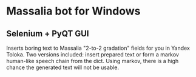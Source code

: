 # Massalia bot for Windows
## Selenium + PyQT GUI

Inserts boring text to Massalia "2-to-2 gradation" fields for you in Yandex Toloka.
Two versions included: insert prepared text or form a markov human-like speech chain from the dict. Using markov, there is a high chance the generated text will not be usable.